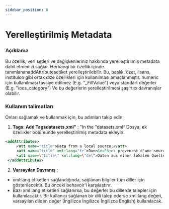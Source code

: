 ```yaml
---
sidebar_position: 8
---
```

# Yerelleştirilmiş Metadata

### Açıklama
Bu özellik, veri setleri ve değişkenleriniz hakkında yerelleştirilmiş metadata dahil etmenizi sağlar. Herhangi bir özellik içinde tanımlananaddAttributesetiket yerelleştirilebilir. Bu, başlık, özet, lisans, instituion gibi ortak dize özellikleri için kullanılması amaçlanmıştır. numeric için kullanılması tavsiye edilmez (E.g. "_FillValue") veya standart değerler (E.g. "ioos_category") Ve bu değerlerin yerelleştirilmesi şaşırtıcı davranışlar olabilir.

### Kullanım talimatları
Onları sağlamak ve kullanmak için, bu adımları takip edin:

1.  **Tags: Add Tagsdatasets.xml"** :
"In the "datasets.xml“ Dosya, ek özellikler bölümünde yerelleştirilmiş metadata ekleyin:
   ```xml
   <addAttributes>
        <att name="title">Data from a local source.</att>
        <att name="title" xml:lang="fr">Donn&#xE9;es provenant d'une source locale.</att>
        <att name=\"title\" xml:lang=\"de\">Daten aus einer lokalen Quelle.</att>
    </addAttributes>
   ```

2.  **Varsayılan Davranış** :
   - xml:lang etiketleri sağlandığında, sağlanan bilgiler tüm diller için gösterilecektir. Bu önceki behavoir'i karşılaştırır.
   - Bazı xml:lang etiketleri sağlanırsa, bu değerler bu dillerde talepler için kullanılacaktır. Bir kullanıcı sağlanan bir dili talep ederse xml:lang değeri, varsayılan dilden değer (İngilizce İngilizce İngilizce English) kullanılacak.
